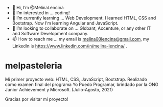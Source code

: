 - 👋 Hi, I’m @MelinaLencina
- 👀 I’m interested in ... coding!
- 🌱 I’m currently learning ... Web Development. I learned HTML, CSS and Bootstrap. Now I'm learning Angular and JavaScript.
- 💞️ I’m looking to collaborate on ... Globant, Accenture, or any other IT and Software Development company.
- 📫 How to reach me ... my email is melina00lencina@gmail.com, my LinkedIn is https://www.linkedin.com/in/melina-lencina/ .


# melpasteleria
Mi primer proyecto web: HTML, CSS, JavaScript, Bootstrap. Realizado como examen final del programa Yo Puedo Programar, 
brindado por la ONG Junior Achievement y Microsoft. (Julio-Agosto, 2021)



Gracias por visitar mi proyecto!
